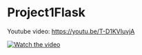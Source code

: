 # Project1Flask

Youtube video: https://youtu.be/T-D1KVIuvjA

[![Watch the video](https://img.youtube.com/vi/T-D1KVIuvjA/maxresdefault.jpg)](https://youtu.be/T-D1KVIuvjA)
